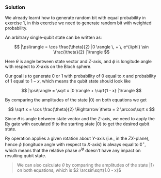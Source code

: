 ### Solution

We already learnt how to generate random bit with equal probability in exercise 1, in this exercise we need to generate random bit with weighted probability.

An arbitrary single-qubit state can be written as:

$$
|\psi\rangle =
    \cos \frac{\theta}{2} |0 \rangle \, + \, e^{i\phi}  \sin \frac{\theta}{2} |1\rangle
$$

Here $\theta$ is angle between state vector and $Z$-axis, and $\phi$ is longitude angle with respect to $X$-axis on the Bloch sphere.

Our goal is to generate 0 or 1 with probability of 0 equal to $x$ and probability of 1 equal to $1 - x$, which means the qubit state should look like

$$
|\psi\rangle =
    \sqrt x |0 \rangle + \sqrt{1 - x} |1\rangle
$$

By comparing the amplitudes of the state $|0 \rangle$ on both equations we get

$$
\sqrt x = \cos \frac{\theta}{2} \Rightarrow \theta = 2 \arccos\sqrt x
$$

Since $\theta$ is angle between state vector and the $Z$-axis, we need to apply the [Ry](https://docs.microsoft.com/qsharp/api/qsharp/microsoft.quantum.intrinsic.ry) gate with caculated $\theta$ to the starting state $|0 \rangle$ to get the desired qubit state.

Ry operation applies a given rotation about $Y$-axis (i.e., in the $ZX$-plane), hence $\phi$ (longitude angle with respect to $X$-axis) is always equal to $0^{\circ}$, which means that the relative phase $e^{i\phi}$ doesn't have any impact on resulting qubit state.

> We can also calculate ${\theta}$ by comparing the amplitudes of the state $|1 \rangle$ on both equations, which is $2 \arcsin\sqrt{1.0 - x}$
